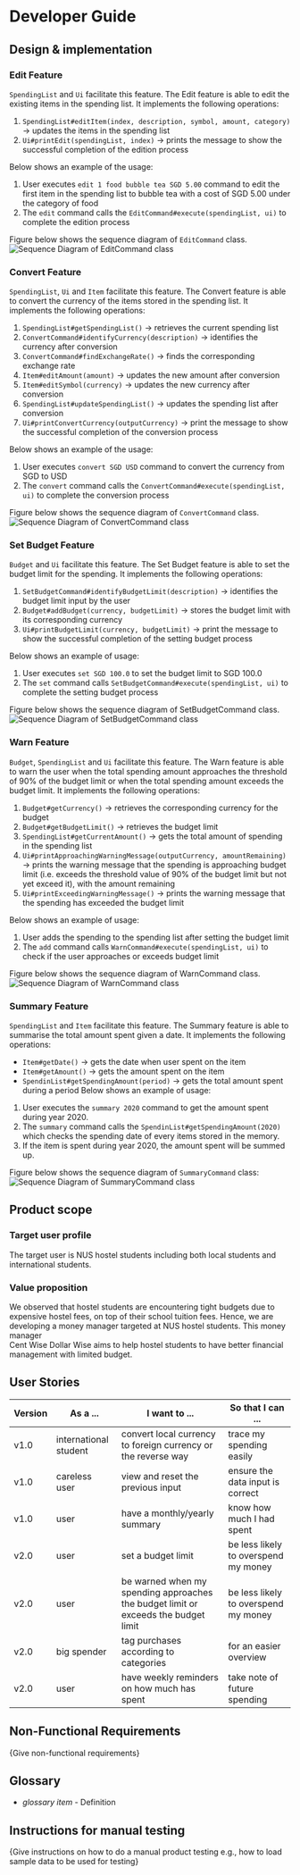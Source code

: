 # Developer Guide

## Design & implementation
### Edit Feature
`SpendingList` and `Ui` facilitate this feature. The Edit feature is able to edit the existing items in the spending list. 
It implements the following operations:
1. `SpendingList#editItem(index, description, symbol, amount, category)` → updates the items in the spending list
2. `Ui#printEdit(spendingList, index)` → prints the message to show the successful completion of the edition process

Below shows an example of the usage:
1. User executes `edit 1 food bubble tea SGD 5.00` command to edit the first item in the spending list to bubble tea 
with a cost of SGD 5.00 under the category of food
2. The `edit` command calls the `EditCommand#execute(spendingList, ui)` to complete the edition process

Figure below shows the sequence diagram of `EditCommand` class.
![Sequence Diagram of EditCommand class](images/EditCommand.png)

### Convert Feature
`SpendingList`, `Ui` and `Item` facilitate this feature. The Convert feature is able to convert the currency of the items 
stored in the spending list. It implements the following operations:
1. `SpendingList#getSpendingList()` → retrieves the current spending list
2. `ConvertCommand#identifyCurrency(description)` → identifies the currency after conversion
3. `ConvertCommand#findExchangeRate()` → finds the corresponding exchange rate
4. `Item#editAmount(amount)` → updates the new amount after conversion
5. `Item#editSymbol(currency)` → updates the new currency after conversion
6. `SpendingList#updateSpendingList()` → updates the spending list after conversion 
7. `Ui#printConvertCurrency(outputCurrency)` → print the message to show the successful completion of the conversion 
process

Below shows an example of the usage:
1. User executes `convert SGD USD` command to convert the currency from SGD to USD
2. The `convert` command calls the `ConvertCommand#execute(spendingList, ui)` to complete the conversion process

Figure below shows the sequence diagram of `ConvertCommand` class.
![Sequence Diagram of ConvertCommand class](images/ConvertCommand.png)

### Set Budget Feature
`Budget` and `Ui` facilitate this feature. The Set Budget feature is able to set the budget limit for the spending. 
It implements the following operations:
1. `SetBudgetCommand#identifyBudgetLimit(description)` → identifies the budget limit input by the user
2. `Budget#addBudget(currency, budgetLimit)` → stores the budget limit with its corresponding currency
3. `Ui#printBudgetLimit(currency, budgetLimit)` → print the message to show the successful completion of the setting 
budget process

Below shows an example of usage:
1. User executes `set SGD 100.0` to set the budget limit to SGD 100.0
2. The `set` command calls `SetBudgetCommand#execute(spendingList, ui)` to complete the setting budget process

Figure below shows the sequence diagram of SetBudgetCommand class.
![Sequence Diagram of SetBudgetCommand class](images/SetBudgetCommand.png)

### Warn Feature
`Budget`, `SpendingList` and `Ui` facilitate this feature. The Warn feature is able to warn the user when the total 
spending amount approaches the threshold of 90% of the budget limit or when the total spending amount exceeds 
the budget limit. It implements the following operations:
1. `Budget#getCurrency()` → retrieves the corresponding currency for the budget
2. `Budget#getBudgetLimit()` → retrieves the budget limit
3. `SpendingList#getCurrentAmount()` → gets the total amount of spending in the spending list
4. `Ui#printApproachingWarningMessage(outputCurrency, amountRemaining)` → prints the warning message that the spending 
is approaching budget limit (i.e. exceeds the threshold value of 90% of the budget limit but not yet exceed it), with 
the amount remaining
5. `Ui#printExceedingWarningMessage()` → prints the warning message that the spending has exceeded the budget limit

Below shows an example of usage:
1. User adds the spending to the spending list after setting the budget limit
2. The `add` command calls `WarnCommand#execute(spendingList, ui)` to check if the user approaches or exceeds budget 
limit 

Figure below shows the sequence diagram of WarnCommand class.
![Sequence Diagram of WarnCommand class](images/WarnCommand.png)

### Summary Feature
`SpendingList` and `Item` facilitate this feature. The Summary feature is able to summarise the total amount spent 
given a date. It implements the following operations:
* `Item#getDate()` → gets the date when user spent on the item
* `Item#getAmount()` → gets the amount spent on the item
* `SpendinList#getSpendingAmount(period)` → gets the total amount spent during a period
Below shows an example of usage:
1. User executes the `summary 2020` command to get the amount spent during year 2020.
2. The `summary` command calls the `SpendinList#getSpendingAmount(2020)` which checks the spending date of every items
stored in the memory.
3. If the item is spent during year 2020, the amount spent will be summed up.

Figure below shows the sequence diagram of `SummaryCommand` class:
![Sequence Diagram of SummaryCommand class](images/summary1.png)



## Product scope
### Target user profile

The target user is NUS hostel students including both local students and international students.

### Value proposition

We observed that hostel students are encountering tight budgets due to expensive hostel fees, on top of their school 
tuition fees. Hence, we are developing a money manager targeted at NUS hostel students. This money manager   
Cent Wise Dollar Wise aims to help hostel students to have better financial management with limited budget. 


## User Stories

|Version| As a ... | I want to ... | So that I can ...|
|--------|----------|---------------|------------------|
|v1.0|international student|convert local currency to foreign currency or the reverse way|trace my spending easily|
|v1.0|careless user|view and reset the previous input|ensure the data input is correct|
|v1.0|user|have a monthly/yearly summary|know how much I had spent|
|v2.0|user|set a budget limit|be less likely to overspend my money|
|v2.0|user|be warned when my spending approaches the budget limit or exceeds the budget limit|be less likely to overspend my money|
|v2.0|big spender|tag purchases according to categories|for an easier overview|
|v2.0|user|have weekly reminders on how much has spent|take note of future spending|

## Non-Functional Requirements

{Give non-functional requirements}

## Glossary

* *glossary item* - Definition

## Instructions for manual testing

{Give instructions on how to do a manual product testing e.g., how to load sample data to be used for testing}
